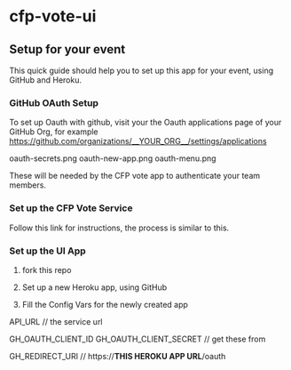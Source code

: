 # cfp-vote-ui


## Setup for your event

This quick guide should help you to set up this app for your event, using GitHub and Heroku.

### GitHub OAuth Setup

To set up Oauth with github, visit your the Oauth applications page of your GitHub Org, for example https://github.com/organizations/__YOUR_ORG__/settings/applications

oauth-secrets.png
oauth-new-app.png
oauth-menu.png

These will be needed by the CFP vote app to authenticate your team members.

### Set up the CFP Vote Service

Follow this link for instructions, the process is similar to this.

### Set up the UI App

1. fork this repo

2. Set up a new Heroku app, using GitHub

3. Fill the Config Vars for the newly created app

API_URL
// the service url

GH_OAUTH_CLIENT_ID
GH_OAUTH_CLIENT_SECRET
// get these from

GH_REDIRECT_URI
// https://__THIS HEROKU APP URL__/oauth